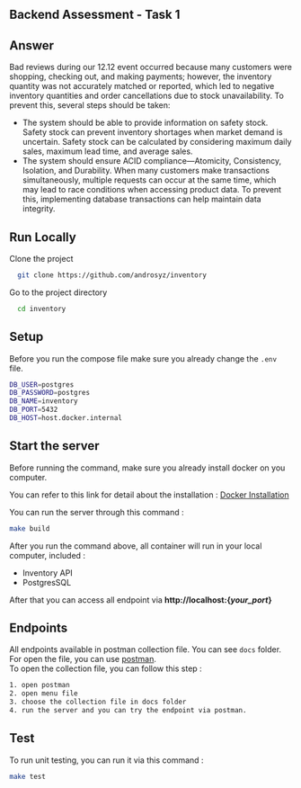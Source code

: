 ## Backend Assessment - Task 1
## Answer
Bad reviews during our 12.12 event occurred because many customers were shopping, checking out, and making payments; however, the inventory quantity was not accurately matched or reported, which led to negative inventory quantities and order cancellations due to stock unavailability. To prevent this, several steps should be taken:
* The system should be able to provide information on safety stock. Safety stock can prevent inventory shortages when market demand is uncertain. Safety stock can be calculated by considering maximum daily sales, maximum lead time, and average sales.
* The system should ensure ACID compliance—Atomicity, Consistency, Isolation, and Durability. When many customers make transactions simultaneously, multiple requests can occur at the same time, which may lead to race conditions when accessing product data. To prevent this, implementing database transactions can help maintain data integrity.

## Run Locally
Clone the project

```bash
  git clone https://github.com/androsyz/inventory
```

Go to the project directory

```bash
  cd inventory
```

## Setup
Before you run the compose file make sure you already change the ```.env``` file.
```bash
DB_USER=postgres
DB_PASSWORD=postgres
DB_NAME=inventory
DB_PORT=5432
DB_HOST=host.docker.internal
```

## Start the server
Before running the command, make sure you already install docker on you computer.

You can refer to this link for detail about the installation : [Docker Installation](https://docs.docker.com/engine/install/)

You can run the server through this command :
```bash
make build
```

After you run the command above, all container will run in your local computer,
included :
- Inventory API
- PostgresSQL

After that you can access all endpoint via **http://localhost:{*your_port*}**


## Endpoints
All endpoints available in postman collection file. You can see  ```docs``` folder. For open the file, you can use [postman](https://www.postman.com/). <br>
To open the collection file, you can follow this step :
```bash
1. open postman
2. open menu file
3. choose the collection file in docs folder
4. run the server and you can try the endpoint via postman.
```

## Test
To run unit testing, you can run it via this command : 
```bash 
make test
```

